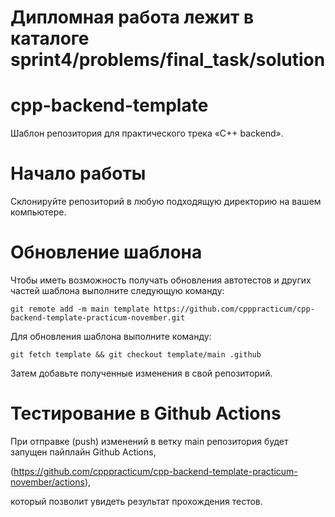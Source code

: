 # Дипломная работа лежит в каталоге sprint4/problems/final_task/solution

# cpp-backend-template

Шаблон репозитория для практического трека «C++ backend».

# Начало работы

Склонируйте репозиторий в любую подходящую директорию на вашем компьютере.

# Обновление шаблона

Чтобы иметь возможность получать обновления автотестов и других частей шаблона выполните следующую команду:

```
git remote add -m main template https://github.com/cpppracticum/cpp-backend-template-practicum-november.git
```

Для обновления шаблона выполните команду:

```
git fetch template && git checkout template/main .github
```

Затем добавьте полученные изменения в свой репозиторий.

# Тестирование в Github Actions

При отправке (push) изменений в ветку main репозитория будет запущен пайплайн Github Actions, 

(https://github.com/cpppracticum/cpp-backend-template-practicum-november/actions),

который позволит увидеть результат прохождения тестов.
